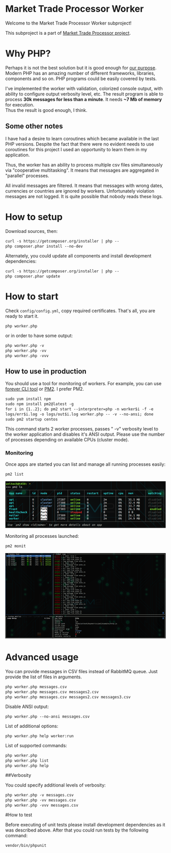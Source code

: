 # Market Trade Processor Worker

Welcome to the Market Trade Processor Worker subproject!

This subproject is a part of [Market Trade Processor project](https://github.com/abguy/trade-processor).

# Why PHP?

Perhaps it is not the best solution but it is good enough for [our purpose](https://github.com/abguy/trade-processor). 
Modern PHP has an amazing number of different frameworks, libraries, components and so on.
PHP programs could be easily covered by tests.

I've implemented the worker with validation, colorized console output, with ability to configure output verbosity level, etc.
The result program is able to process **30k messages for less than a minute**.  It needs  **~7 Mb of memory** for execution.      
Thus the result is good enough, I think. 

## Some other notes

I have had a desire to learn coroutines which became available in the last PHP versions. 
Despite the fact that there were no evident needs to use coroutines for this project I used an opportunity to learn them in my application.

Thus, the worker has an ability to process multiple csv files simultaneously via "cooperative multitasking".
It means that messages are aggregated in "parallel" processes.

All invalid messages are filtered. It means that messages with wrong dates, currencies or countries are ignored by workers.
Unfortunately violation messages are not logged. It is quite possible that nobody reads these logs.

# How to setup

Download sources, then:

    curl -s https://getcomposer.org/installer | php --
    php composer.phar install --no-dev

Alternately, you could update all components and install development dependencies:

    curl -s https://getcomposer.org/installer | php --
    php composer.phar update

# How to start

Check `config/config.yml`, copy required certificates. That's all, you are ready to start it.

    php worker.php
    
or in order to have some output: 

    php worker.php -v
    php worker.php -vv
    php worker.php -vvv

## How to use in production

You should use a tool for monitoring of workers. For example, you can use [forever CLI tool](https://github.com/foreverjs/forever) or [PM2](https://github.com/Unitech/PM2).
I prefer PM2.

    sudo yum install npm
    sudo npm install pm2@latest -g
    for i in {1..2}; do pm2 start --interpreter=php -n worker$i -f -e logs/err$i.log -o logs/out$i.log worker.php -- -v --no-ansi; done
    sudo pm2 startup centos

This command starts 2 worker processes, passes " -v" verbosity level to the worker application and disables it's ANSI output.
Please use the number of processes depending on available CPUs (cluster mode).

### Monitoring
Once apps are started you can list and manage all running processes easily:

```bash
pm2 list
```

![Process listing](https://github.com/unitech/pm2/raw/master/pres/pm2-list.png)

Monitoring all processes launched:

```bash
pm2 monit
```

![Monit](https://github.com/unitech/pm2/raw/master/pres/pm2-monit.png)


# Advanced usage

You can provide messages in CSV files instead of RabbitMQ queue. Just provide the list of files in arguments.

    php worker.php messages.csv
    php worker.php messages.csv messages2.csv
    php worker.php messages.csv messages2.csv messages3.csv

Disable ANSI output:

    php worker.php --no-ansi messages.csv

List of additional options:

    php worker.php help worker:run

List of supported commands:

    php worker.php
    php worker.php list
    php worker.php help

##Verbosity

You could specify additional levels of verbosity:

    php worker.php -v messages.csv
    php worker.php -vv messages.csv
    php worker.php -vvv messages.csv

#How to test

Before executing of unit tests please install development dependencies as it was described above.
After that you could run tests by the following command:

    vendor/bin/phpunit


